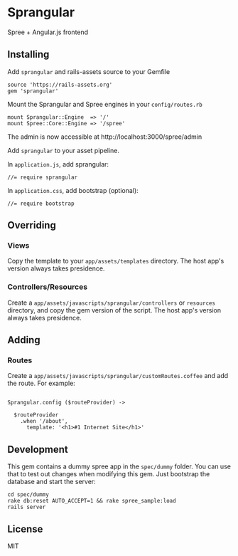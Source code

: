 # Sprangular

Spree + Angular.js frontend

## Installing

Add `sprangular` and rails-assets source to your Gemfile

```
source 'https://rails-assets.org'
gem 'sprangular'
```

Mount the Sprangular and Spree engines in your `config/routes.rb`

```
mount Sprangular::Engine  => '/'
mount Spree::Core::Engine => '/spree'
```

The admin is now accessible at http://localhost:3000/spree/admin


Add `sprangular` to your asset pipeline.

In `application.js`, add sprangular:

```
//= require sprangular
```

In `application.css`, add bootstrap (optional):

```
//= require bootstrap
```

## Overriding

### Views

Copy the template to your `app/assets/templates` directory. The host app's version always takes presidence.

### Controllers/Resources

Create a `app/assets/javascripts/sprangular/controllers` or `resources` directory, and copy the gem version of the script. The host app's version always takes presidence.

## Adding

### Routes

Create a `app/assets/javascripts/sprangular/customRoutes.coffee` and add the route. For example:

```

Sprangular.config ($routeProvider) ->

  $routeProvider
    .when '/about',
      template: '<h1>#1 Internet Site</h1>'
```


## Development

This gem contains a dummy spree app in the `spec/dummy` folder. You can use that to test out changes when modifying this gem. Just bootstrap the database and start the server:

```
cd spec/dummy
rake db:reset AUTO_ACCEPT=1 && rake spree_sample:load
rails server
```

## License

MIT
